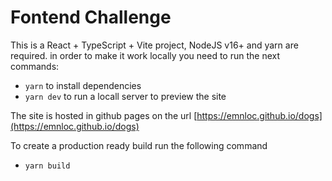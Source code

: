 # Fontend Challenge

This is a React + TypeScript + Vite project, NodeJS v16+ and yarn are required. in order to make it work locally you need to run the next commands:


- `yarn` to install dependencies
- `yarn dev` to run a locall server to preview the site


The site is hosted in github pages on the url [https://emnloc.github.io/dogs](https://emnloc.github.io/dogs) 

To create a production ready build run the following command

- `yarn build`